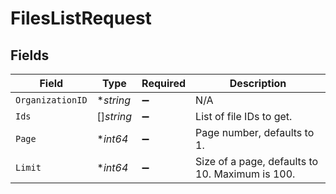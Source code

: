 # FilesListRequest


## Fields

| Field                                           | Type                                            | Required                                        | Description                                     |
| ----------------------------------------------- | ----------------------------------------------- | ----------------------------------------------- | ----------------------------------------------- |
| `OrganizationID`                                | **string*                                       | :heavy_minus_sign:                              | N/A                                             |
| `Ids`                                           | []*string*                                      | :heavy_minus_sign:                              | List of file IDs to get.                        |
| `Page`                                          | **int64*                                        | :heavy_minus_sign:                              | Page number, defaults to 1.                     |
| `Limit`                                         | **int64*                                        | :heavy_minus_sign:                              | Size of a page, defaults to 10. Maximum is 100. |